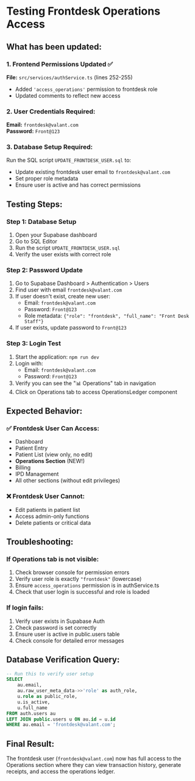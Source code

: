 # Testing Frontdesk Operations Access

## What has been updated:

### 1. Frontend Permissions Updated ✅
**File:** `src/services/authService.ts` (lines 252-255)
- Added `'access_operations'` permission to frontdesk role
- Updated comments to reflect new access

### 2. User Credentials Required:
**Email:** `frontdesk@valant.com`  
**Password:** `Front@123`

### 3. Database Setup Required:
Run the SQL script `UPDATE_FRONTDESK_USER.sql` to:
- Update existing frontdesk user email to `frontdesk@valant.com`
- Set proper role metadata
- Ensure user is active and has correct permissions

## Testing Steps:

### Step 1: Database Setup
1. Open your Supabase dashboard
2. Go to SQL Editor
3. Run the script `UPDATE_FRONTDESK_USER.sql`
4. Verify the user exists with correct role

### Step 2: Password Update
1. Go to Supabase Dashboard > Authentication > Users
2. Find user with email `frontdesk@valant.com`
3. If user doesn't exist, create new user:
   - Email: `frontdesk@valant.com`
   - Password: `Front@123`
   - Role metadata: `{"role": "frontdesk", "full_name": "Front Desk Staff"}`
4. If user exists, update password to `Front@123`

### Step 3: Login Test
1. Start the application: `npm run dev`
2. Login with:
   - Email: `frontdesk@valant.com`
   - Password: `Front@123`
3. Verify you can see the "📊 Operations" tab in navigation
4. Click on Operations tab to access OperationsLedger component

## Expected Behavior:

### ✅ Frontdesk User Can Access:
- Dashboard
- Patient Entry
- Patient List (view only, no edit)
- **Operations Section** (NEW!)
- Billing
- IPD Management
- All other sections (without edit privileges)

### ❌ Frontdesk User Cannot:
- Edit patients in patient list
- Access admin-only functions
- Delete patients or critical data

## Troubleshooting:

### If Operations tab is not visible:
1. Check browser console for permission errors
2. Verify user role is exactly `"frontdesk"` (lowercase)
3. Ensure `access_operations` permission is in authService.ts
4. Check that user login is successful and role is loaded

### If login fails:
1. Verify user exists in Supabase Auth
2. Check password is set correctly
3. Ensure user is active in public.users table
4. Check console for detailed error messages

## Database Verification Query:
```sql
-- Run this to verify user setup
SELECT 
    au.email,
    au.raw_user_meta_data->>'role' as auth_role,
    u.role as public_role,
    u.is_active,
    u.full_name
FROM auth.users au
LEFT JOIN public.users u ON au.id = u.id
WHERE au.email = 'frontdesk@valant.com';
```

## Final Result:
The frontdesk user (`frontdesk@valant.com`) now has full access to the Operations section where they can view transaction history, generate receipts, and access the operations ledger.